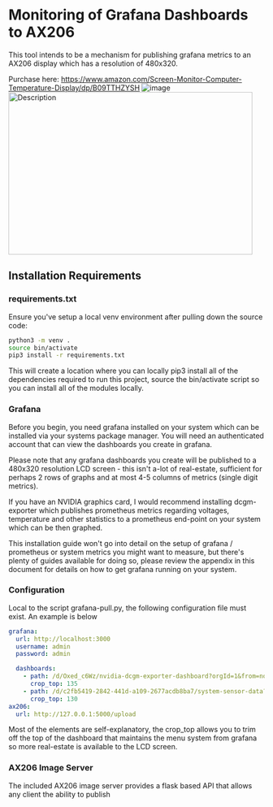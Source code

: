 # Monitoring of Grafana Dashboards to AX206

This tool intends to be a mechanism for publishing grafana metrics to an AX206 display which has a resolution of 
480x320.   

Purchase here: https://www.amazon.com/Screen-Monitor-Computer-Temperature-Display/dp/B09TTHZYSH
![image](https://github.com/user-attachments/assets/d726e83b-3e47-4757-a610-43bf2b3ead9e)
<img src="https://github.com/user-attachments/assets/d726e83b-3e47-4757-a610-43bf2b3ead9e" alt="Description" width="480" height="320">


## Installation Requirements

### requirements.txt

Ensure you've setup a local venv environment after pulling down the source code:

```bash
python3 -m venv .
source bin/activate
pip3 install -r requirements.txt
```

This will create a location where you can locally pip3 install all of the dependencies required to run this project,
source the bin/activate script so you can install all of the modules locally.

### Grafana

Before you begin, you need grafana installed on your system which can be installed via your systems package manager.
You will need an authenticated account that can view the dashboards you create in grafana.

Please note that any grafana dashboards you create will be published to a 480x320 resolution LCD screen - this isn't
a-lot of real-estate, sufficient for perhaps 2 rows of graphs and at most 4-5 columns of metrics (single digit metrics).

If you have an NVIDIA graphics card, I would recommend installing dcgm-exporter which publishes prometheus metrics
regarding voltages, temperature and other statistics to a prometheus end-point on your system which can be then graphed.

This installation guide won't go into detail on the setup of grafana / prometheus or system metrics you might want to
measure, but there's plenty of guides available for doing so, please review the appendix in this document for details
on how to get grafana running on your system.

### Configuration

Local to the script grafana-pull.py, the following configuration file must exist.  An example is below

```yaml
grafana:
  url: http://localhost:3000
  username: admin
  password: admin

  dashboards:
    - path: /d/Oxed_c6Wz/nvidia-dcgm-exporter-dashboard?orgId=1&from=now-30m&to=now
      crop_top: 135
    - path: /d/c2fb5419-2842-441d-a109-2677acdb8ba7/system-sensor-data?orgId=1&from=now-30m&to=now
      crop_top: 130
ax206:
  url: http://127.0.0.1:5000/upload
```

Most of the elements are self-explanatory, the crop_top allows you to trim off the top of the dashboard that maintains
the menu system from grafana so more real-estate is available to the LCD screen.

### AX206 Image Server

The included AX206 image server provides a flask based API that allows any client the ability to publish 
